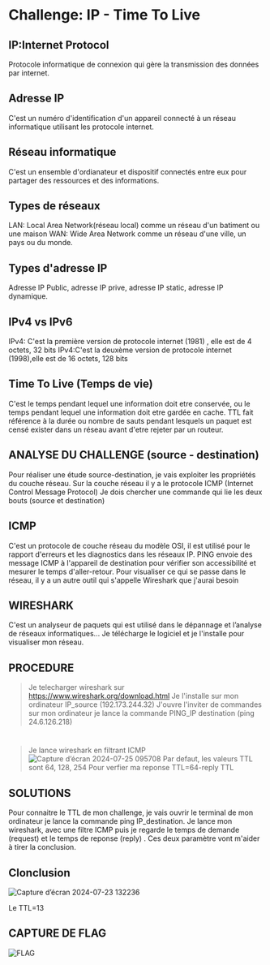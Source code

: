 # Challenge: IP - Time To Live
## IP:Internet Protocol
Protocole informatique de connexion qui gère la transmission des données par internet.
## Adresse IP 
C'est un numéro d'identification d'un appareil connecté à un réseau informatique utilisant les protocole internet.
## Réseau informatique
C'est un ensemble d'ordianateur et dispositif connectés entre eux pour partager des ressources et des informations.
## Types de réseaux
LAN: Local Area Network(réseau local) comme un réseau d'un batiment ou une maison
WAN: Wide Area Network comme un réseau d'une ville, un pays ou du monde.
## Types d'adresse IP
 Adresse IP Public, adresse IP prive, adresse IP static, adresse IP dynamique.
## IPv4 vs IPv6
IPv4: C'est la première version de protocole internet (1981) , elle est de 4 octets, 32 bits
IPv4:C'est la deuxème version de protocole internet (1998),elle est de 16 octets, 128 bits 

## Time To Live (Temps de vie)
C'est le temps pendant lequel une information doit etre conservée, ou le temps pendant lequel une information doit etre gardée en cache.
TTL fait référence à la durée ou nombre de sauts pendant lesquels un paquet est censé exister dans un réseau avant d'etre rejeter par un routeur.

## ANALYSE DU CHALLENGE (source - destination)
Pour réaliser une étude source-destination, je vais exploiter les propriétés du couche réseau.
Sur la couche réseau il y a le protocole ICMP (Internet Control Message Protocol)
Je dois chercher une commande qui lie les deux bouts (source et destination)

## ICMP
C'est un protocole de couche réseau du modèle OSI, il est utilisé pour le rapport d'erreurs et les diagnostics dans les réseaux IP. 
PING envoie des message ICMP à l'appareil de destination pour vérifier son accessibilité et mesurer le temps d'aller-retour.
Pour visualiser ce qui se passe dans le réseau, il y a un autre outil qui s'appelle Wireshark que j'aurai besoin

## WIRESHARK
C'est un analyseur de paquets qui est utilisé dans le dépannage et l’analyse de réseaux informatiques...
Je télécharge le logiciel et je l'installe pour visualiser mon réseau.

## PROCEDURE
> Je telecharger wireshark sur https://www.wireshark.org/download.html
> Je l'installe sur mon ordinateur IP_source (192.173.244.32)
> J'ouvre l'inviter de commandes sur mon ordinateur
> je lance la commande PING_IP destination (ping 24.6.126.218)
#
> Je lance wireshark en filtrant ICMP
> ![Capture d’écran 2024-07-25 095708](https://github.com/user-attachments/assets/26bfb3a1-216a-4adf-9413-21a8ef128648)
> Par defaut, les valeurs TTL sont 64, 128, 254
> Pour verfier ma reponse TTL=64-reply TTL

## SOLUTIONS
Pour connaitre le TTL de mon challenge, je vais ouvrir le terminal de mon ordinateur je lance la commande ping IP_destination.
Je lance mon wireshark, avec une filtre ICMP puis je regarde le temps de demande (request) et le temps de reponse (reply) .
Ces deux paramètre vont m'aider à tirer la conclusion.
## Clonclusion
![Capture d’écran 2024-07-23 132236](https://github.com/user-attachments/assets/01dc2d64-4531-4931-aaae-cffd2a3cec59)

Le TTL=13

## CAPTURE DE FLAG

![FLAG](https://github.com/user-attachments/assets/b4e2c871-7ca7-4060-b6f0-c6e75d22c2d3)







